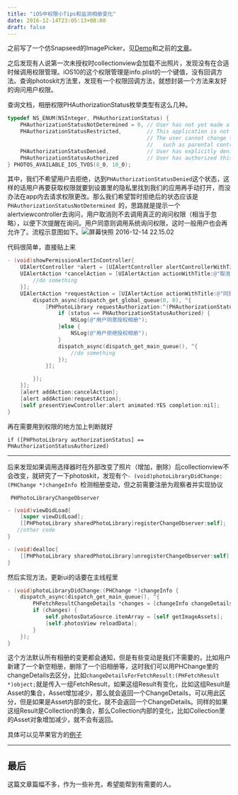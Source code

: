 ```yaml
---
title: "iOS中权限小Tips和监测相册变化"
date: 2016-12-14T23:05:13+08:00
draft: false
---
```


之前写了一个仿Snapseed的ImagePicker，见[Demo](https://github.com/Nemocdz/CDZImagePickerDemo)和之前的[文章](https://nemocdz.github.io/My-blog/post/ios%E4%B8%AD%E5%AE%9E%E7%8E%B0%E4%BB%BFsnapseed%E7%9A%84%E7%85%A7%E7%89%87%E9%80%89%E6%8B%A9%E5%99%A8/)。

之后发现有人说第一次未授权时collectionview会加载不出照片，发现没有在合适时候调用权限管理。iOS10的这个权限管理是info.plist的一个键值，没有回调方法。查询photoskit方法里，发现有一个权限回调方法，就想封装一个方法来友好的询问用户权限。

<!--more-->

查询文档，相册权限PHAuthorizationStatus枚举类型有这么几种。

```objective-c
typedef NS_ENUM(NSInteger, PHAuthorizationStatus) {
    PHAuthorizationStatusNotDetermined = 0, // User has not yet made a choice with regards to this application 用户未决定
    PHAuthorizationStatusRestricted,        // This application is not authorized to access photo data.  一般是家长权限之类的拒绝
                                            // The user cannot change this application’s status, possibly due to active restrictions
                                            //   such as parental controls being in place.
    PHAuthorizationStatusDenied,            // User has explicitly denied this application access to photos data. 用户拒绝 
    PHAuthorizationStatusAuthorized         // User has authorized this application to access photos data. 用户允许
} PHOTOS_AVAILABLE_IOS_TVOS(8_0, 10_0);
```

其中，我们不希望用户去拒绝，达到`PHAuthorizationStatusDenied`这个状态，这样的话用户再要获取权限就要到设置里的隐私里找到我们的应用再手动打开，而没办法在app内去请求权限更改。那么我们希望暂时拒绝后的状态应该是`PHAuthorizationStatusNotDetermined `的，思路就是提示一个alertviewcontroller去询问，用户取消则不去调用真正的询问权限（相当于忽略），以便下次提醒在询问。用户同意则调用系统询问权限，这时一般用户也会再允许了。流程示意图如下。![屏幕快照 2016-12-14 22.15.02](http://ww1.sinaimg.cn/large/006tNc79gw1faqpzkg83ej31kw0uv769.jpg)

代码很简单，直接贴上来

```objective-c
- (void)showPermissionAlertInController{
    UIAlertController *alert = [UIAlertController alertControllerWithTitle:nil message:@"需要你的图库的权限" preferredStyle:UIAlertControllerStyleAlert];
    UIAlertAction *cancelAction = [UIAlertAction actionWithTitle:@"取消" style:UIAlertActionStyleCancel handler:^(UIAlertAction *action) {
        //do something
    }];
    UIAlertAction *requestAction = [UIAlertAction actionWithTitle:@"同意" style:UIAlertActionStyleDefault handler:^(UIAlertAction *action) {
        dispatch_async(dispatch_get_global_queue(0, 0), ^{
            [PHPhotoLibrary requestAuthorization:^(PHAuthorizationStatus status) {
                if (status == PHAuthorizationStatusAuthorized) {
                    NSLog(@"用户同意授权相册");
                }else {
                    NSLog(@"用户拒绝授权相册");
                }
                dispatch_async(dispatch_get_main_queue(), ^{
                    //do something
                });
            }];

        });
    }];
    [alert addAction:cancelAction];
    [alert addAction:requestAction];
    [self presentViewController:alert animated:YES completion:nil];
}
```

再在需要用到权限的地方加上判断就好

``if ([PHPhotoLibrary authorizationStatus] == PHAuthorizationStatusAuthorized)``

---

后来发现如果调用选择器时在外部改变了照片（增加，删除）后collectionview不会改变，就研究了一下photoskit，发现有个``- (void)photoLibraryDidChange:(PHChange *)changeInfo ``检测相册变动，但之前需要注册为观察者并实现协议

`` PHPhotoLibraryChangeObserver`` 

```objective-c
- (void)viewDidLoad{
    [super viewDidLoad];
    [[PHPhotoLibrary sharedPhotoLibrary]registerChangeObserver:self];
   //other code
}
```



```objective-c
- (void)dealloc{
    [[PHPhotoLibrary sharedPhotoLibrary]unregisterChangeObserver:self];
}
```

然后实现方法，更新ui的话要在主线程里

```objective-c
- (void)photoLibraryDidChange:(PHChange *)changeInfo {
    dispatch_async(dispatch_get_main_queue(), ^{
        PHFetchResultChangeDetails *changes = [changeInfo changeDetailsForFetchResult:self.imageAssetsResult];
        if (changes) {
            self.photosDataSource.itemArray = [self getImageAssets];
            [self.photosView reloadData];
        }
    });
}
```

这个方法默认所有相册的变更都会通知，但是有些变动是我们不需要的，比如用户新建了一个新空相册，删除了一个旧相册等，这时我们可以用PHChange里的changeDetails去区分，比如``changeDetailsForFetchResult:(PHFetchResult *)object;``就是传入一组FetchResult，如果这组Result有变化，比如这组Result是Asset的集合，Asset增加减少，那么就会返回一个ChangeDetails，可以用此区分，但是如果是Asset内部的变化，就不会返回一个ChangeDetails。同样的如果这组Result是Collection的集合，那么Collection内部的变化，比如Collection里的Asset对象增加减少，就不会有返回。

具体可以见苹果官方的[例子](https://developer.apple.com/reference/photos/phphotolibrarychangeobserver?language=objc)

---

## 最后

这篇文章篇幅不多，作为一些补充，希望能帮到有需要的人。










